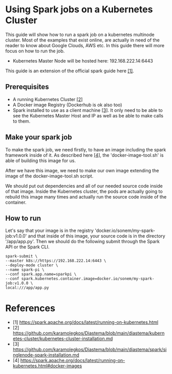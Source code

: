 # Using Spark jobs on a Kubernetes Cluster

This guide will show how to run a spark job on a kubernetes multinode cluster. Most of the examples that exist online, are actually in need of the reader to know about Google Clouds, AWS etc. In this guide there will more focus on how to run the job.
- Kubernetes Master Node will be hosted here: 192.168.222.14:6443

This guide is an extension of the official spark guide here [[1]](https://github.com/karamolegkos/Diastema/blob/main/diastema/spark-on-kubernetes/spark-on-kubernetes.md#references).

## Prerequisites
- A running Kubernetes Cluster [[2]](https://github.com/karamolegkos/Diastema/blob/main/diastema/spark-on-kubernetes/spark-on-kubernetes.md#references)
- A Docker image Registry (Dockerhub is ok also too)
- Spark installed to use as a client machine [[3]](https://github.com/karamolegkos/Diastema/blob/main/diastema/spark-on-kubernetes/spark-on-kubernetes.md#references). It only need to be able to see the Kubernetes Master Host and IP as well as be able to make calls to them.

## Make your spark job
To make the spark job, we need firstly, to have an image including the spark framework inside of it. As described here [[4]](https://github.com/karamolegkos/Diastema/blob/main/diastema/spark-on-kubernetes/spark-on-kubernetes.md#references), the 'docker-image-tool.sh' is able of building this image for us.

After we have this image, we need to make our own image extending the image of the docker-image-tool.sh script.

We should put out dependencies and all of our needed source code inside of that image. Inside the Kubernetes cluster, the pods are actually going to rebuild this image many times and actually run the source code inside of the container.

## How to run
Let's say that your image is in the registry 'docker.io/sonem/my-spark-job:v1.0.0' and that inside of this image, your source code is in the directory '/app/app.py'. Then we should do the following submit through the Spark API or the Spark CLI.
```
spark-submit \
--master k8s://https://192.168.222.14:6443 \
--deploy-mode cluster \
--name spark-pi \
--conf spark.app.name=sparkpi \
--conf spark.kubernetes.container.image=docker.io/sonem/my-spark-job:v1.0.0 \
local:///app/app.py
``` 

# References
- [1] https://spark.apache.org/docs/latest/running-on-kubernetes.html
- [2] https://github.com/karamolegkos/Diastema/blob/main/diastema/kubernetes-cluster/kubernetes-cluster-installation.md
- [3] https://github.com/karamolegkos/Diastema/blob/main/diastema/spark/singlenode-spark-installation.md
- [4] https://spark.apache.org/docs/latest/running-on-kubernetes.html#docker-images
